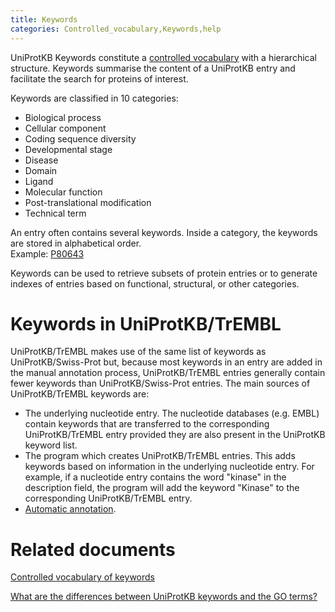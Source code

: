 ```yaml
---
title: Keywords
categories: Controlled_vocabulary,Keywords,help
---
```


UniProtKB Keywords constitute a [controlled vocabulary](https://www.uniprot.org/keywords) with a hierarchical structure. Keywords summarise the content of a UniProtKB entry and facilitate the search for proteins of interest.

Keywords are classified in 10 categories:

-   Biological process
-   Cellular component
-   Coding sequence diversity
-   Developmental stage
-   Disease
-   Domain
-   Ligand
-   Molecular function
-   Post-translational modification
-   Technical term

An entry often contains several keywords. Inside a category, the keywords are stored in alphabetical order.  
Example: [P80643](https://www.uniprot.org/uniprotkb/P80643#function)

Keywords can be used to retrieve subsets of protein entries or to generate indexes of entries based on functional, structural, or other categories.

# Keywords in UniProtKB/TrEMBL

UniProtKB/TrEMBL makes use of the same list of keywords as UniProtKB/Swiss-Prot but, because most keywords in an entry are added in the manual annotation process, UniProtKB/TrEMBL entries generally contain fewer keywords than UniProtKB/Swiss-Prot entries. The main sources of UniProtKB/TrEMBL keywords are:

-   The underlying nucleotide entry. The nucleotide databases (e.g. EMBL) contain keywords that are transferred to the corresponding UniProtKB/TrEMBL entry provided they are also present in the UniProtKB keyword list.
-   The program which creates UniProtKB/TrEMBL entries. This adds keywords based on information in the underlying nucleotide entry. For example, if a nucleotide entry contains the word "kinase" in the description field, the program will add the keyword "Kinase" to the corresponding UniProtKB/TrEMBL entry.
-   [Automatic annotation](https://www.uniprot.org/help/automatic%5Fannotation).

# Related documents

[Controlled vocabulary of keywords](https://ftp.uniprot.org/pub/databases/uniprot/current_release/knowledgebase/complete/docs/keywlist)

[What are the differences between UniProtKB keywords and the GO terms?](https://www.uniprot.org/help/keywords%5Fvs%5Fgo)
